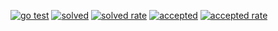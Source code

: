 [![go test](https://github.com/MrYadro/not-so-leetcode/actions/workflows/test.yml/badge.svg)](https://github.com/MrYadro/not-so-leetcode/actions/workflows/test.yml) [![solved](https://leetcode-badge.haozibi.dev/v1/solved/MrYadro.svg)](https://leetcode.com/MrYadro) [![solved rate](https://leetcode-badge.haozibi.dev/v1/solved-rate/MrYadro.svg)](https://leetcode.com/MrYadro) [![accepted](https://leetcode-badge.haozibi.dev/v1/accepted/MrYadro.svg)](https://leetcode.com/MrYadro) [![accepted rate](https://leetcode-badge.haozibi.dev/v1/accepted-rate/MrYadro.svg)](https://leetcode.com/MrYadro)